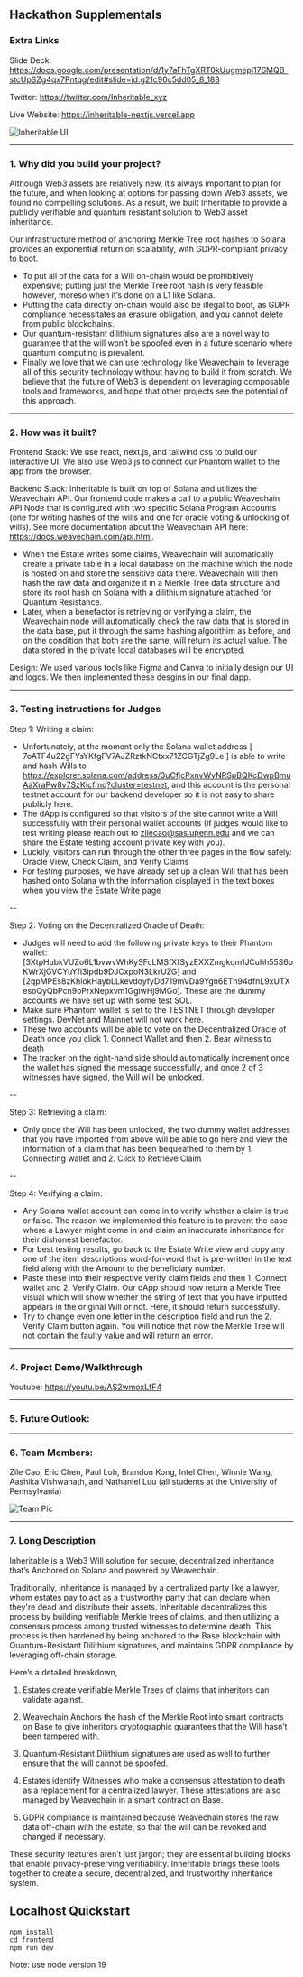 ## Hackathon Supplementals

### Extra Links

Slide Deck: https://docs.google.com/presentation/d/1y7aFhTgXRT0kUugmepj17SMQB-stcUpSZg4qx7Pntqg/edit#slide=id.g21c90c5dd05_8_188

Twitter: https://twitter.com/Inheritable_xyz

Live Website: https://inheritable-nextjs.vercel.app

![Inheritable UI](https://gateway.pinata.cloud/ipfs/QmVdp1PWSGuReLyXZQDPoLX46yps4QBQdFfCJRqApfsemy?_gl=1*a7z32h*_ga*Y2YyOTEzZDYtZDk3YS00MjQ1LTlmNTgtNDFjMDE0YjQxY2U4*_ga_5RMPXG14TE*MTY3ODg2ODM2NC43LjAuMTY3ODg2ODM2NS41OS4wLjA.)

---

### 1. Why did you build your project?

Although Web3 assets are relatively new, it’s always important to plan for the future, and when looking at options for passing down Web3 assets, we found no compelling solutions. As a result, we built Inheritable to provide a publicly verifiable and quantum resistant solution to Web3 asset inheritance.

Our infrastructure method of anchoring Merkle Tree root hashes to Solana provides an exponential return on scalability, with GDPR-compliant privacy to boot.
* To put all of the data for a Will on-chain would be prohibitively expensive; putting just the Merkle Tree root hash is very feasible however, moreso when it’s done on a L1 like Solana. 
* Putting the data directly on-chain would also be illegal to boot, as GDPR compliance necessitates an erasure obligation, and you cannot delete from public blockchains.
* Our quantum-resistant dilithium signatures also are a novel way to guarantee that the will won’t be spoofed even in a future scenario where quantum computing is prevalent.
* Finally we love that we can use technology like Weavechain to leverage all of this security technology without having to build it from scratch. We believe that the future of Web3 is dependent on leveraging composable tools and frameworks, and hope that other projects see the potential of this approach.


---

### 2. How was it built?

Frontend Stack: We use react, next.js, and tailwind css to build our interactive UI. We also use Web3.js to connect our Phantom wallet to the app from the browser. 

Backend Stack: Inheritable is built on top of Solana and utilizes the Weavechain API. Our frontend code makes a call to a public Weavechain API Node that is configured with two specific Solana Program Accounts (one for writing hashes of the wills and one for oracle voting & unlocking of wills). See more documentation about the Weavechain API here: https://docs.weavechain.com/api.html. 
* When the Estate writes some claims, Weavechain will automatically create a private table in a local database on the machine which the node is hosted on and store the sensitive data there. Weavechain will then hash the raw data and organize it in a Merkle Tree data structure and store its root hash on Solana with a dilithium signature attached for Quantum Resistance. 
* Later, when a benefactor is retrieving or verifying a claim, the Weavechain node will automatically check the raw data that is stored in the data base, put it through the same hashing algorithim as before, and on the condition that both are the same, will return its actual value. The data stored in the private local databases will be encrypted. 

Design: We used various tools like Figma and Canva to initially design our UI and logos. We then implemented these desgins in our final dapp.

---

### 3. Testing instructions for Judges

Step 1: Writing a claim: 

* Unfortunately, at the moment only the Solana wallet address [ 7oATF4u22gFYsYKfgFV7AJZRztkNCtxx71ZCGTjZg9Le ] is able to write and hash Wills to https://explorer.solana.com/address/3uCfjcPxnvWyNRSpBQKcDwpBmuAaXraPw8v7SzKicfmq?cluster=testnet, and this account is the personal testnet account for our backend developer so it is not easy to share publicly here.
* The dApp is configured so that visitors of the site cannot write a Will successfully with their personal wallet accounts (If judges would like to test writing please reach out to zilecao@sas.upenn.edu and we can share the Estate testing account private key with you).
* Luckily, visitors can run through the other three pages in the flow safely: Oracle View, Check Claim, and Verify Claims
* For testing purposes, we have already set up a clean Will that has been hashed onto Solana with the information displayed in the text boxes when you view the Estate Write page

--

Step 2: Voting on the Decentralized Oracle of Death:

* Judges will need to add the following private keys to their Phantom wallet: [3XtpHubkVUZo6L1bvwvWhKySFcLMSfXfSyzEXXZmgkqm1JCuhh55S6oKWrXjGVCYuYfi3ipdb9DJCxpoN3LkrUZG] and [2qpMPEs8zKhiokHaybLLkevdoyfyDd719mVDa9Ygn6ETh94dfnL9xUTXesoQyQbPcn9oPrxNepxvm1GgiwHj9MGo]. These are the dummy accounts we have set up with some test SOL. 
* Make sure Phantom wallet is set to the TESTNET through developer settings. DevNet and Mainnet will not work here.
* These two accounts will be able to vote on the Decentralized Oracle of Death once you click 1. Connect Wallet and then 2. Bear witness to death 
* The tracker on the right-hand side should automatically increment once the wallet has signed the message successfully, and once 2 of 3 witnesses have signed, the Will will be unlocked.

--

Step 3: Retrieving a claim:

* Only once the Will has been unlocked, the two dummy wallet addresses that you have imported from above will be able to go here and view the information of a claim that has been bequeathed to them by 1. Connecting wallet and 2. Click to Retrieve Claim

--

Step 4: Verifying a claim: 

* Any Solana wallet account can come in to verify whether a claim is true or false. The reason we implemented this feature is to prevent the case where a Lawyer might come in and claim an inaccurate inheritance for their dishonest benefactor. 
* For best testing results, go back to the Estate Write view and copy any one of the item descriptions word-for-word that is pre-written in the text field along with the Amount to the beneficiary number. 
* Paste these into their respective verify claim fields and then 1. Connect wallet and 2. Verify Claim. Our dApp should now return a Merkle Tree visual which will show whether the string of text that you have inputted appears in the original Will or not. Here, it should return successfully.  
* Try to change even one letter in the description field and run the 2. Verify Claim button again. You will notice that now the Merkle Tree will not contain the faulty value and will return an error. 


---


### 4. Project Demo/Walkthrough

Youtube: https://youtu.be/AS2wmoxLfF4

---

### 5. Future Outlook: 

---

### 6. Team Members: 

Zile Cao, Eric Chen, Paul Loh, Brandon Kong, Intel Chen, Winnie Wang, Aashika Vishwanath, and Nathaniel Luu (all students at the University of Pennsylvania)

![Team Pic](https://gateway.pinata.cloud/ipfs/QmRiZZJZWnDD9sWmPfMcPMPxSsx5D4JfFHP2ciTW11SF1y?_gl=1*1rd1zuu*_ga*Y2YyOTEzZDYtZDk3YS00MjQ1LTlmNTgtNDFjMDE0YjQxY2U4*_ga_5RMPXG14TE*MTY3ODg2ODM2NC43LjEuMTY3ODg2ODc5Mi41Ny4wLjA.)

---

### 7. Long Description

Inheritable is a Web3 Will solution for secure, decentralized inheritance that’s Anchored on Solana and powered by Weavechain.

Traditionally, inheritance is managed by a centralized party like a lawyer, whom estates pay to act as a trustworthy party that can declare when they're dead and distribute their assets. Inheritable decentralizes this process by building verifiable Merkle trees of claims, and then utilizing a consensus process among trusted witnesses to determine death. This process is then hardened by being anchored to the Base blockchain with Quantum-Resistant Dilithium signatures, and maintains GDPR compliance by leveraging off-chain storage.

Here’s a detailed breakdown,

1. Estates create verifiable Merkle Trees of claims that inheritors can validate against. 

2. Weavechain Anchors the hash of the Merkle Root into smart contracts on Base to give inheritors cryptographic guarantees that the Will hasn’t been tampered with.

3. Quantum-Resistant Dilithium signatures are used as well to further ensure that the will cannot be spoofed.

4. Estates identify Witnesses who make a consensus attestation to death as a replacement for a centralized lawyer. These attestations are also managed by Weavechain in a smart contract on Base.

5. GDPR compliance is maintained because Weavechain stores the raw data off-chain with the estate, so that the will can be revoked and changed if necessary.


These security features aren’t just jargon; they are essential building blocks that enable privacy-preserving verifiability. Inheritable brings these tools together to create a secure, decentralized, and trustworthy inheritance system.


## Localhost Quickstart

```
npm install
cd frontend
npm run dev
```
Note: use node version 19

